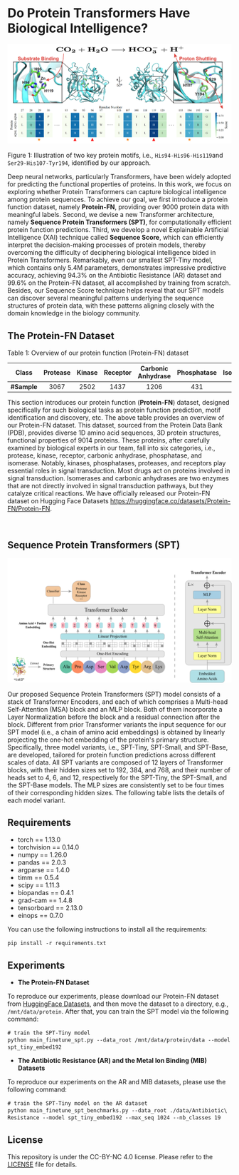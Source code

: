 # Do Protein Transformers Have Biological Intelligence?

![SeqViT](input/protein-motif.png)

Figure 1: Illustration of two key protein motifs, i.e., `His94-His96-His119`and `Ser29-His107-Tyr194`, identified by our approach.



Deep neural networks, particularly Transformers, have been widely adopted for predicting the functional properties of proteins. In this work, we focus on exploring whether Protein Transformers can capture biological intelligence among protein sequences. To achieve our goal, we first introduce a protein function dataset, namely **Protein-FN**, providing over 9000 protein data with meaningful labels. Second, we devise a new Transformer architecture, namely **Sequence Protein Transformers (SPT)**, for computationally efficient protein function predictions. Third, we develop a novel Explainable Artificial Intelligence (XAI) technique called **Sequence Score**, which can efficiently interpret the decision-making processes of protein models, thereby overcoming the difficulty of deciphering biological intelligence bided in Protein Transformers. Remarkably, even our smallest SPT-Tiny model, which contains only 5.4M parameters, demonstrates impressive predictive accuracy, achieving 94.3% on the Antibiotic Resistance (AR) dataset and 99.6% on the Protein-FN dataset, all accomplished by training from scratch. Besides, our Sequence Score technique helps reveal that our SPT models can discover several meaningful patterns underlying the sequence structures of protein data, with these patterns aligning closely with the domain knowledge in the biology community.


## The Protein-FN Dataset

Table 1: Overview of our protein function (Protein-FN) dataset

|    Class     | Protease | Kinase | Receptor | Carbonic Anhydrase | Phosphatase | Isomerase | Total |
| :----------: | :------: | :----: | :------: | :----------------: | :---------: | :-------: | ----- |
| **#Sample** |   3067   |  2502  |   1437   |        1206        |     431     |    371    | 9014  |

This section introduces our protein function (**Protein-FN**) dataset, designed specifically for such biological tasks as protein function prediction, motif identification and discovery, etc. The above table provides an overview of our Protein-FN dataset. This dataset, sourced from the Protein Data Bank (PDB), provides diverse 1D amino acid sequences, 3D protein structures, functional properties of 9014 proteins. These proteins, after carefully examined by biological experts in our team, fall into six categories, i.e., protease, kinase, receptor, carbonic anhydrase, phosphatase, and isomerase. Notably, kinases, phosphatases, proteases, and receptors play essential roles in signal transduction. Most drugs act on proteins involved in signal transduction. Isomerases and carbonic anhydrases are two enzymes that are not directly involved in signal transduction pathways, but they catalyze critical reactions. We have officially released our Protein-FN dataset on Hugging Face Datasets https://huggingface.co/datasets/Protein-FN/Protein-FN.

​	
## Sequence Protein Transformers (SPT)

![SeqViT](input/method-seq-vit-arch.png)



Our proposed Sequence Protein Transformers (SPT) model consists of a stack of Transformer Encoders, and each of which comprises a Multi-head Self-Attention (MSA) block and an MLP block. Both of them incorporate a Layer Normalization before the block and a residual connection after the block. Different from prior Transformer variants the input sequence for our SPT model (i.e., a chain of amino acid embeddings)  is obtained by linearly projecting the one-hot embedding of the protein's primary structure. Specifically, three model variants, i.e., SPT-Tiny, SPT-Small, and SPT-Base, are developed, tailored for protein function predictions across different scales of data. All SPT variants are composed of 12 layers of Transformer blocks, with their hidden sizes set to 192, 384, and 768, and their number of heads set to 4, 6, and 12, respectively for the SPT-Tiny, the SPT-Small, and the SPT-Base models. The MLP sizes are consistently set to be four times of their corresponding hidden sizes. The following  table lists the details of each model variant.



## Requirements

- torch == 1.13.0
- torchvision == 0.14.0
- numpy == 1.26.0
- pandas == 2.0.3
- argparse == 1.4.0
- timm == 0.5.4
- scipy == 1.11.3
- biopandas == 0.4.1
- grad-cam == 1.4.8
- tensorboard == 2.13.0
- einops == 0.7.0

You can use the following instructions to install all the requirements:
```
pip install -r requirements.txt
```



## Experiments

- **The Protein-FN Dataset**

To reproduce our experiments, please download our Protein-FN dataset from [HuggingFace Datasets](https://huggingface.co/datasets/Protein-FN/Protein-FN), and then move the dataset to a directory, e.g., `/mnt/data/protein`. After that, you can train the SPT model via the following command:

```shell
# train the SPT-Tiny model
python main_finetune_spt.py --data_root /mnt/data/protein/data --model spt_tiny_embed192
```



- **The Antibiotic Resistance (AR) and the Metal Ion Binding (MIB) Datasets**

To reproduce our experiments on the AR and MIB datasets, please use the following command:

```shell
# train the SPT-Tiny model on the AR dataset
python main_finetune_spt_benchmarks.py --data_root ./data/Antibiotic\ Resistance --model spt_tiny_embed192 --max_seq 1024 --nb_classes 19
```



## License

This repository is under the CC-BY-NC 4.0 license. Please refer to the [LICENSE](LICENSE)  file for details.
